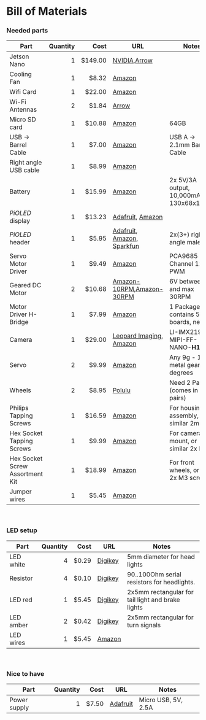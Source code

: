 
  <h1>Bill of Materials</h1>

<h3>Needed parts</h3>
<table>
<thead>
<tr>
<th><strong>Part</strong></th>
<th align="right"><strong>Quantity</strong></th>
<th align="right"><strong>Cost</strong></th>
<th><strong>URL</strong></th>
<th><strong>Notes</strong></th>
</tr>
</thead>
<tbody>
<tr>
<td>Jetson Nano</td>
<td align="right">1</td>
<td align="right">$149.00</td>
<td><a href="https://developer.nvidia.com/embedded/buy/jetson-nano-devkit">NVIDIA</a>,<a href="https://www.arrow.com/en/products/945-13450-0000-100/nvidia">Arrow</a></td>
<td></td>
</tr>
<tr>
<td>Cooling Fan</td>
<td align="right">1</td>
<td align="right">$8.32</td>
<td><a href="https://www.amazon.com/gp/product/B07TD2PCM5/ref=ppx_yo_dt_b_asin_title_o04_s02?ie=UTF8&psc=1">Amazon</a></td>
<td></td>
</tr>
<tr>
<td>Wifi Card</td>
<td align="right">1</td>
<td align="right">$22.00</td>
<td><a href="https://www.amazon.com/gp/product/B01MZA1AB2/ref=ppx_yo_dt_b_asin_title_o03_s04?ie=UTF8&psc=1">Amazon</a></td>
<td></td>
</tr>
<tr>
<td>Wi-Fi Antennas</td>
<td align="right">2</td>
<td align="right">$1.84</td>
<td><a href="https://www.arrow.com/en/products/2042811100/molex">Arrow</a></td>
<td></td>
</tr>
<tr>
<td>Micro SD card</td>
<td align="right">1</td>
<td align="right">$10.88</td>
<td><a href="https://www.amazon.com/SanDisk-Extreme-microSDXC-Memory-Adapter/dp/B09X7C7LL1/ref=sr_1_4?crid=8QLQ0XB6AVKD&keywords=micro%2Bsd%2Bcard&qid=1675049230&refinements=p_n_feature_two_browse-bin%3A6518305011&rnid=6518301011&s=pc&sprefix=micro%2BSD%2Caps%2C712&sr=1-4&th=1">Amazon</a></td>
<td>64GB</td>
</tr>
<tr>
<td>USB -> Barrel Cable</td>
<td align="right">1</td>
<td align="right">$7.00</td>
<td><a href="https://www.amazon.com/gp/product/B075112RM6/">Amazon</a></td>
<td>USB A -> 2.1mm Barrel Cable</td>
</tr>
<tr>
<td>Right angle USB cable</td>
<td align="right">1</td>
<td align="right">$8.99</td>
<td><a href="https://www.amazon.com/gp/product/B01N337FQF/ref=ppx_yo_dt_b_asin_title_o04_s00?ie=UTF8&psc=1">Amazon</a></td>
<td></td>
</tr>
<tr>
<td>Battery</td>
<td align="right">1</td>
<td align="right">$15.99</td>
<td><a href="https://amzn.to/2WRcIUe">Amazon</a></td>
<td>2x 5V/3A output, 10,000mAh, 130x68x15mm</td>
</tr>
<tr>
<td><em>PiOLED</em> display</td>
<td align="right">1</td>
<td align="right">$13.23</td>
<td><a href="http://adafru.it/3527">Adafruit</a>, <a href="https://amzn.to/2GgxUxX">Amazon</a></td>
<td></td>
</tr>
<tr>
<td><em>PiOLED</em> header</td>
<td align="right">1</td>
<td align="right">$5.95</td>
<td><a href="http://adafru.it/1541">Adafruit</a>, <a href="https://amzn.to/2taLSJf">Amazon</a>, <a href="https://www.sparkfun.com/products/12792">Sparkfun</a></td>
<td>2x(3+) right angle male</td>
</tr>
<tr>
<td>Servo Motor Driver</td>
<td align="right">1</td>
<td align="right">$9.49</td>
<td><a href="https://www.amazon.com/gp/product/B01D1D0CX2/ref=ppx_yo_dt_b_asin_title_o04_s01?ie=UTF8&psc=1">Amazon</a><td>PCA9685 16 Channel 12-Bit PWM</td>
</tr>
<tr>
<td>Geared DC Motor</td>
<td align="right">2</td>
<td align="right">$10.68</td>
<td><a href="https://www.amazon.com/dp/B09GKXDTQD?psc=1&ref=ppx_yo2ov_dt_b_product_details">Amazon-10RPM<a>,<a href="https://www.amazon.com/gp/product/B07FYBQ7Z4/ref=ppx_yo_dt_b_asin_title_o05_s00?ie=UTF8&psc=1">Amazon-30RPM</a></td>
<td>6V between 10 and max 30RPM</td>
</tr>
<tr>
<td>Motor Driver H-Bridge</td>
<td align="right">1</td>
<td align="right">$7.99</td>
<td><a href="https://www.amazon.com/gp/product/B07S4FVY9M/ref=ppx_yo_dt_b_asin_title_o00_s01?ie=UTF8&psc=1">Amazon</a></td>
<td>1 Package contains 5 boards, need 2</td>
</tr>
<tr>
<td>Camera</td>
<td align="right">1</td>
<td align="right">$29.00</td>
<td><a href="https://leopardimaging.com/product/li-imx219-mipi-ff-nano/">Leopard Imaging</a>,
<a href="https://www.amazon.com/gp/product/B07T43K7LC/ref=ppx_yo_dt_b_asin_title_o03_s00?ie=UTF8&psc=1">Amazon</a></td>
<td>LI-IMX219-MIPI-FF-NANO-<strong>H145</strong></td>
</tr>
<tr>
<td>Servo</td>
<td align="right">2</td>
<td align="right">$9.99</td>
<td><a href="https://www.amazon.com/TISEKER-Pieces-Compatible-Helicopter-Arduino/dp/B0BGPHD7MX/ref=sr_1_3_sspa?crid=3NTZ4OXLX97I7&keywords=9g+metal+gear+servo&qid=1675103037&s=toys-and-games&sprefix=9g+metal+gear+serv%2Ctoys-and-games%2C658&sr=1-3-spons&psc=1&spLa=ZW5jcnlwdGVkUXVhbGlmaWVyPUEyQUdBR1RTNzUxQjBYJmVuY3J5cHRlZElkPUExMDMyMzE1M1VGMUtJRlZaWlZXVCZlbmNyeXB0ZWRBZElkPUEwNzAzNjUzQ1FVUVY3WjFTSTI5JndpZGdldE5hbWU9c3BfYXRmJmFjdGlvbj1jbGlja1JlZGlyZWN0JmRvTm90TG9nQ2xpY2s9dHJ1ZQ==">Amazon</a></td>
<td>Any 9g - 14g metal gear, 90 degrees</td>
</tr>
<tr>
<td>Wheels</td>
<td align="right">2</td>
<td align="right">$8.95</td>
<td><a href="https://www.pololu.com/product/1090">Polulu</a></td>
<td>Need 2 Pairs (comes in pairs)</td>
</tr>
<tr>
<td>Philips Tapping Screws</td>
<td align="right">1</td>
<td align="right">$16.59</td>
<td><a href="https://www.amazon.com/gp/product/B075GC465B/ref=ppx_yo_dt_b_asin_title_o00_s00?ie=UTF8&psc=1">Amazon</a></td>
<td>For housing assembly, or similar 2mm</td>
</tr>
<tr>
<td>Hex Socket Tapping Screws</td>
<td align="right">1</td>
<td align="right">$9.99</td>
<td><a href="https://www.amazon.com/gp/product/B00YBMRAH4/ref=ppx_yo_dt_b_asin_title_o03_s03?ie=UTF8&psc=1">Amazon</a></td>
<td>For camera mount, or similar 2x M2</td>
</tr>
<tr>
<td>Hex Socket Screw Assortment Kit</td>
<td align="right">1</td>
<td align="right">$18.99</td>
<td><a href="https://www.amazon.com/gp/product/B06XKMNH4T/ref=ppx_yo_dt_b_asin_title_o01_s02?ie=UTF8&psc=1">Amazon</a></td>
<td>For front wheels, or any 2x M3 screws</td>
</tr>
<tr>
<td>Jumper wires</td>
<td align="right">1</td>
<td align="right">$5.45</td>
<td><a href="https://www.amazon.com/gp/product/B077NH83CJ/ref=ppx_yo_dt_b_asin_title_o03_s00?ie=UTF8&psc=1">Amazon</a></td>
<td></td>
</tr>
</tbody>
</table>
<br>
<h3>LED setup</h3>
<table>
<thead>
<tr>
<th><strong>Part</strong></th>
<th align="right"><strong>Quantity</strong></th>
<th align="right"><strong>Cost</strong></th>
<th><strong>URL</strong></th>
<th><strong>Notes</strong></th>
</tr>
</thead>
<tbody>
<tr>
<td>LED white</td>
<td align="right">4</td>
<td align="right">$0.29</td>
<td><a href="https://www.digikey.com/en/products/detail/tt-electronics-optek-technology/OVLEW1CB9/827113?s=N4IgTCBcDaIMwDYCsBaAjGg7JlA7AJiALoC%2BQA">Digikey</a></td>
<td>5mm diameter for head lights</td>
</tr>
<tr>
<td>Resistor</td>
<td align="right">4</td>
<td align="right">$0.10</td>
<td><a href="https://www.digikey.com/en/products/detail/stackpole-electronics-inc/CF18JT91R0/1741788">Digikey</a></td>
<td>90..100Ohm serial resistors for headlights.</td>
</tr>

<td>LED red</td>
<td align="right">1</td>
<td align="right">$5.45</td>
<td><a href="https://www.digikey.com/en/products/detail/lumex-opto-components-inc/SSL-LX2573ID/270845?s=N4IgTCBcDaIGwHYC0BGADAFmQOQCIgF0BfIA">Digikey</a></td>
<td>2x5mm rectangular for tail light and brake lights</td>
</tr>
<td>LED amber</td>
<td align="right">2</td>
<td align="right">$0.42</td>
<td><a href="https://www.digikey.com/en/products/detail/lumex-opto-components-inc/SSL-LX2573AD/270843?s=N4IgTCBcDaIGwHYC0BGADAFgKxIHIBEQBdAXyA">Digikey</a></td>
<td>2x5mm rectangular for turn signals</td>
</tr>
<td>LED wires</td>
<td align="right">1</td>
<td align="right">$5.45</td>
<td><a href="https://www.amazon.com/gp/product/B077NH83CJ/ref=ppx_yo_dt_b_asin_title_o03_s00?ie=UTF8&psc=1">Amazon</a></td>
<td></td>
</tr>
</tbody>
</table>
<br>
<h3>Nice to have</h3>
<table>
<thead>
<tr>
<th><strong>Part</strong></th>
<th align="right"><strong>Quantity</strong></th>
<th align="right"><strong>Cost</strong></th>
<th><strong>URL</strong></th>
<th><strong>Notes</strong></th>
</tr>
</thead>
<tbody>
<tr>
<td>Power supply</td>
<td align="right">1</td>
<td align="right">$7.50</td>
<td><a href="http://bit.ly/af1995">Adafruit</a></td>
<td>Micro USB, 5V, 2.5A</td>
</tr>
